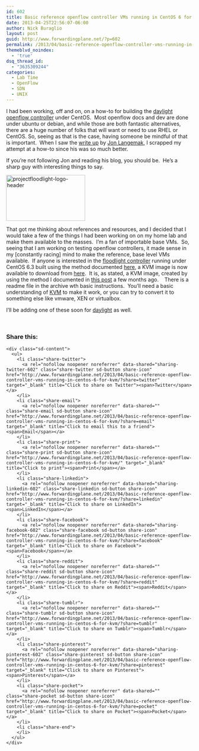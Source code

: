 ```yaml
---
id: 602
title: Basic reference openflow controller VMs running in CentOS 6 for KVM.
date: 2013-04-25T22:56:07-06:00
author: Nick Buraglio
layout: post
guid: http://www.forwardingplane.net/?p=602
permalink: /2013/04/basic-reference-openflow-controller-vms-running-in-centos-6-for-kvm/
themeblvd_noindex:
  - 'true'
dsq_thread_id:
  - "3635309244"
categories:
  - Lab Time
  - OpenFlow
  - SDN
  - UNIX
---
```

I had been working, off and on, on a how-to for building the <a href="http://www.opendaylight.org/" target="_blank">daylight openflow controller</a> under CentOS.  Most openflow docs and dev are done under ubuntu or debian, and while those are both fantastic alternatives, there are a huge number of folks that will want or need to use RHEL or CentOS. So, seeing as that is the case, having someone be mindful of that is important.  When I saw the <a href="http://www.dasblinkenlichten.com/installing-opendaylight-on-centos/" target="_blank">write up</a> by <a href="https://twitter.com/blinken_lichten" target="_blank">Jon Langemak</a>, I scrapped my attempt at a how-to since his was so much better.

If you&#8217;re not following Jon and reading his blog, you should be.  He&#8217;s a sharp guy with interesting things to say.

[<img class="alignleft size-full wp-image-603" alt="projectfloodlight-logo-header" src="http://www.forwardingplane.net/wp-content/uploads/2013/04/projectfloodlight-logo-header.png" width="213" height="124" />](http://www.forwardingplane.net/wp-content/uploads/2013/04/projectfloodlight-logo-header.png)

That got me thinking about references and resources, and I decided that I would take a few of the things I had been working on on my home lab and make them available to the masses.  I&#8217;m a fan of importable base VMs.  So, seeing that I am working on testing openflow controllers, it made sense in my [constantly racing] mind to make the reference, base level VMs available.  If anyone is interested in the <a href="http://www.projectfloodlight.org/floodlight/" target="_blank">floodlight controller</a> running under CentOS 6.3 built using the method documented <a title="Building a Floodlight OpenFlow controller on CentOS 6" href="http://www.forwardingplane.net/2013/02/building-a-floodlight-openflow-controller-on-centos-6/" target="_blank">here</a>, a KVM image is now available to download from <a href="http://www.forwardingplane.net/wp-content/uploads/vm-images/centos-floodlight-template.tbz" target="_blank">here</a>.  It is, as stated, a KVM image, created by using the method I documented in <a title="CentOS KVM Install – Quick Start to a VM" href="http://www.forwardingplane.net/2013/03/centos-kvm-install-quick-start-to-a-vm/" target="_blank">this post</a> a few months ago.    There is a readme file in the archive wth basic instructions.  You&#8217;ll need a basic understanding of <a href="http://www.linux-kvm.org/page/Main_Page" target="_blank">KVM</a> to make it work, or you can try to convert it to something else like vmware, XEN or virtualbox.

I&#8217;ll be adding one of these soon for <a href="http://www.opendaylight.org/" target="_blank">daylight</a> as well.

&nbsp;

<div class="sharedaddy sd-sharing-enabled">
  <div class="robots-nocontent sd-block sd-social sd-social-icon-text sd-sharing">
    <h3 class="sd-title">
      Share this:
    </h3>
    
    <div class="sd-content">
      <ul>
        <li class="share-twitter">
          <a rel="nofollow noopener noreferrer" data-shared="sharing-twitter-602" class="share-twitter sd-button share-icon" href="http://www.forwardingplane.net/2013/04/basic-reference-openflow-controller-vms-running-in-centos-6-for-kvm/?share=twitter" target="_blank" title="Click to share on Twitter"><span>Twitter</span></a>
        </li>
        <li class="share-email">
          <a rel="nofollow noopener noreferrer" data-shared="" class="share-email sd-button share-icon" href="http://www.forwardingplane.net/2013/04/basic-reference-openflow-controller-vms-running-in-centos-6-for-kvm/?share=email" target="_blank" title="Click to email this to a friend"><span>Email</span></a>
        </li>
        <li class="share-print">
          <a rel="nofollow noopener noreferrer" data-shared="" class="share-print sd-button share-icon" href="http://www.forwardingplane.net/2013/04/basic-reference-openflow-controller-vms-running-in-centos-6-for-kvm/" target="_blank" title="Click to print"><span>Print</span></a>
        </li>
        <li class="share-linkedin">
          <a rel="nofollow noopener noreferrer" data-shared="sharing-linkedin-602" class="share-linkedin sd-button share-icon" href="http://www.forwardingplane.net/2013/04/basic-reference-openflow-controller-vms-running-in-centos-6-for-kvm/?share=linkedin" target="_blank" title="Click to share on LinkedIn"><span>LinkedIn</span></a>
        </li>
        <li class="share-facebook">
          <a rel="nofollow noopener noreferrer" data-shared="sharing-facebook-602" class="share-facebook sd-button share-icon" href="http://www.forwardingplane.net/2013/04/basic-reference-openflow-controller-vms-running-in-centos-6-for-kvm/?share=facebook" target="_blank" title="Click to share on Facebook"><span>Facebook</span></a>
        </li>
        <li class="share-reddit">
          <a rel="nofollow noopener noreferrer" data-shared="" class="share-reddit sd-button share-icon" href="http://www.forwardingplane.net/2013/04/basic-reference-openflow-controller-vms-running-in-centos-6-for-kvm/?share=reddit" target="_blank" title="Click to share on Reddit"><span>Reddit</span></a>
        </li>
        <li class="share-tumblr">
          <a rel="nofollow noopener noreferrer" data-shared="" class="share-tumblr sd-button share-icon" href="http://www.forwardingplane.net/2013/04/basic-reference-openflow-controller-vms-running-in-centos-6-for-kvm/?share=tumblr" target="_blank" title="Click to share on Tumblr"><span>Tumblr</span></a>
        </li>
        <li class="share-pinterest">
          <a rel="nofollow noopener noreferrer" data-shared="sharing-pinterest-602" class="share-pinterest sd-button share-icon" href="http://www.forwardingplane.net/2013/04/basic-reference-openflow-controller-vms-running-in-centos-6-for-kvm/?share=pinterest" target="_blank" title="Click to share on Pinterest"><span>Pinterest</span></a>
        </li>
        <li class="share-pocket">
          <a rel="nofollow noopener noreferrer" data-shared="" class="share-pocket sd-button share-icon" href="http://www.forwardingplane.net/2013/04/basic-reference-openflow-controller-vms-running-in-centos-6-for-kvm/?share=pocket" target="_blank" title="Click to share on Pocket"><span>Pocket</span></a>
        </li>
        <li class="share-end">
        </li>
      </ul>
    </div>
  </div>
</div>